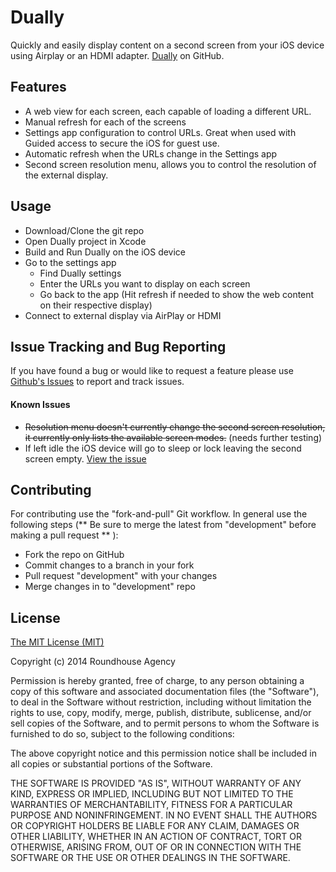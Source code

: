 Dually
===

Quickly and easily display content on a second screen from your iOS device using Airplay or an HDMI adapter. [Dually](https://github.com/roundhouse/Dually) on GitHub.

## Features
* A web view for each screen, each capable of loading a different URL.
* Manual refresh for each of the screens
* Settings app configuration to control URLs. Great when used with Guided access to secure the iOS for guest use.
* Automatic refresh when the URLs change in the Settings app
* Second screen resolution menu, allows you to control the resolution of the external display.

## Usage
* Download/Clone the git repo
* Open Dually project in Xcode
* Build and Run Dually on the iOS device
* Go to the settings app
	* Find Dually settings
	* Enter the URLs you want to display on each screen
	* Go back to the app (Hit refresh if needed to show the web content on their respective display)
* Connect to external display via AirPlay or HDMI

## Issue Tracking and Bug Reporting
If you have found a bug or would like to request a feature please use
[Github's Issues](https://github.com/roundhouse/Dually/issues) to report and track issues.

#### Known Issues
* ~~Resolution menu doesn't currently change the second screen resolution, it currently only lists the available screen modes.~~ (needs further testing)
* If left idle the iOS device will go to sleep or lock leaving the second screen empty. [View the issue](https://github.com/roundhouse/Dually/issues/1)

## Contributing
For contributing use the "fork-and-pull" Git workflow. In general use the following steps (** Be sure to merge the latest from "development" before making a pull request ** ):

* Fork the repo on GitHub
* Commit changes to a branch in your fork
* Pull request "development" with your changes
* Merge changes in to "development" repo

## License 
[The MIT License (MIT)](http://opensource.org/licenses/MIT)

Copyright (c) 2014 Roundhouse Agency

Permission is hereby granted, free of charge, to any person obtaining a copy
of this software and associated documentation files (the "Software"), to deal
in the Software without restriction, including without limitation the rights
to use, copy, modify, merge, publish, distribute, sublicense, and/or sell
copies of the Software, and to permit persons to whom the Software is
furnished to do so, subject to the following conditions:

The above copyright notice and this permission notice shall be included in
all copies or substantial portions of the Software.

THE SOFTWARE IS PROVIDED "AS IS", WITHOUT WARRANTY OF ANY KIND, EXPRESS OR
IMPLIED, INCLUDING BUT NOT LIMITED TO THE WARRANTIES OF MERCHANTABILITY,
FITNESS FOR A PARTICULAR PURPOSE AND NONINFRINGEMENT. IN NO EVENT SHALL THE
AUTHORS OR COPYRIGHT HOLDERS BE LIABLE FOR ANY CLAIM, DAMAGES OR OTHER
LIABILITY, WHETHER IN AN ACTION OF CONTRACT, TORT OR OTHERWISE, ARISING FROM,
OUT OF OR IN CONNECTION WITH THE SOFTWARE OR THE USE OR OTHER DEALINGS IN
THE SOFTWARE.
